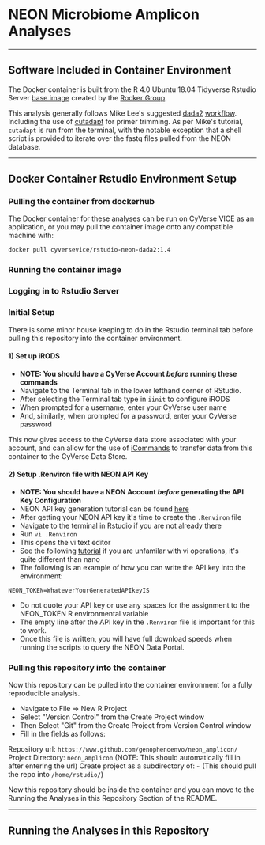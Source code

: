 # NEON Microbiome Amplicon Analyses

---

## Software Included in Container Environment

The Docker container is built from the R 4.0 Ubuntu 18.04 Tidyverse Rstudio Server [base image](https://hub.docker.com/layers/rocker/tidyverse/4.0.0-ubuntu18.04/images/sha256-f8947c19fda376764dcc35fcb201e5567826474ba4bfcde54bf5424e2225fa2f?context=explore) created by the [Rocker Group](https://www.rocker-project.org/). 

This analysis generally follows Mike Lee's suggested [dada2](https://benjjneb.github.io/dada2/) [workflow](https://astrobiomike.github.io/amplicon/dada2_workflow_ex). Including the use of [cutadapt](https://cutadapt.readthedocs.io/) for primer trimming. As per Mike's tutorial, `cutadapt` is run from the terminal, with the notable exception that a shell script is provided to iterate over the fastq files pulled from the NEON database. 

---

## Docker Container Rstudio Environment Setup

### Pulling the container from dockerhub

The Docker container for these analyses can be run on CyVerse VICE as an application, or you may pull the container image onto any compatible machine with:

`docker pull cyversevice/rstudio-neon-dada2:1.4`

### Running the container image



### Logging in to Rstudio Server



### Initial Setup

There is some minor house keeping to do in the Rstudio terminal tab before pulling this repository into the container environment.

#### 1) Set up iRODS

- **NOTE: You should have a CyVerse Account *before* running these commands**
- Navigate to the Terminal tab in the lower lefthand corner of RStudio.
- After selecting the Terminal tab type in `iinit` to configure iRODS
- When prompted for a username, enter your CyVerse user name
- And, similarly, when prompted for a password, enter your CyVerse password

This now gives access to the CyVerse data store associated with your account, and can allow for the use of [iCommands](https://learning.cyverse.org/projects/data_store_guide/en/latest/step2.html) to transfer data from this container to the CyVerse Data Store.

#### 2) Setup .Renviron file with NEON API Key

- **NOTE: You should have a NEON Account *before* generating the API Key Configuration**
- NEON API key generation tutorial can be found [here](https://www.neonscience.org/neon-api-tokens-tutorial)
- After getting your NEON API key it's time to create the `.Renviron` file
- Navigate to the terminal in Rstudio if you are not already there
- Run `vi .Renviron`
- This opens the vi text editor
- See the following [tutorial](http://heather.cs.ucdavis.edu/~matloff/UnixAndC/Editors/ViIntro.html) if you are unfamilar with vi operations, it's quite different than nano
- The following is an example of how you can write the API key into the environment:

```
NEON_TOKEN=WhateverYourGeneratedAPIkeyIS

```

- Do not quote your API key or use any spaces for the assignment to the NEON_TOKEN R environmental variable
- The empty line after the API key in the `.Renviron` file is important for this to work.
- Once this file is written, you will have full download speeds when running the scripts to query the NEON Data Portal.

### Pulling this repository into the container

Now this repository can be pulled into the container environment for a fully reproducible analysis.

- Navigate to File => New R Project
- Select "Version Control" from the Create Project window
- Then Select "Git" from the Create Project from Version Control window
- Fill in the fields as follows:

Repository url: `https://www.github.com/genophenoenvo/neon_amplicon/`
Project Directory: `neon_amplicon` (NOTE: This should automatically fill in after entering the url)
Create project as a subdirectory of: `~` (This should pull the repo into `/home/rstudio/`)

Now this repository should be inside the container and you can move to the Running the Analyses in this Repository Section of the README.

---

## Running the Analyses in this Repository

